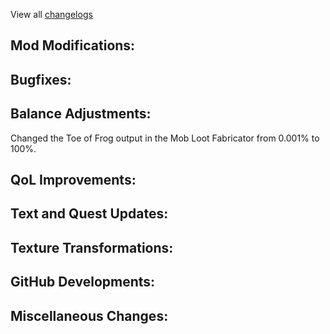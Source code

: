 
View all [changelogs](https://github.com/Divine-Journey-2/Divine-Journey-2/tree/main/changelog)

## Mod Modifications:



## Bugfixes:



## Balance Adjustments:

Changed the Toe of Frog output in the Mob Loot Fabricator from 0.001% to 100%.

## QoL Improvements:



## Text and Quest Updates:



## Texture Transformations:



## GitHub Developments:



## Miscellaneous Changes:
